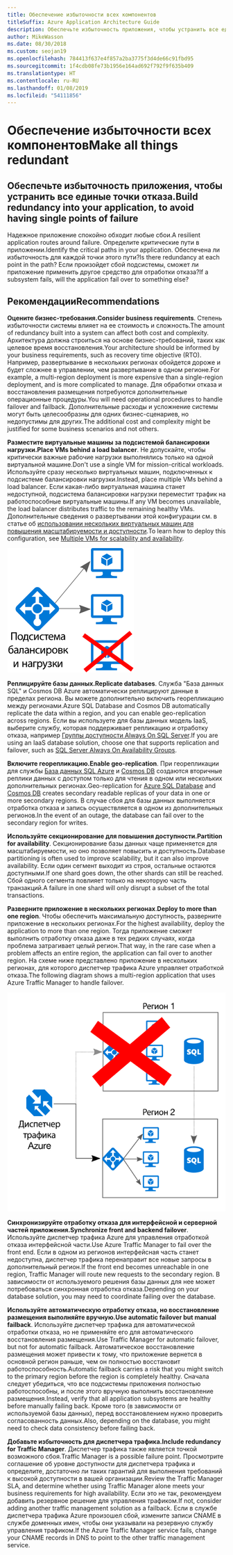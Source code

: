 ```yaml
---
title: Обеспечение избыточности всех компонентов
titleSuffix: Azure Application Architecture Guide
description: Обеспечьте избыточность приложения, чтобы устранить все единые точки отказа.
author: MikeWasson
ms.date: 08/30/2018
ms.custom: seojan19
ms.openlocfilehash: 784413f637e4f857a2ba3775f3d4de66c91fbd95
ms.sourcegitcommit: 1f4cdb08fe73b1956e164ad692f792f9f635b409
ms.translationtype: HT
ms.contentlocale: ru-RU
ms.lasthandoff: 01/08/2019
ms.locfileid: "54111856"
---
```

# <a name="make-all-things-redundant"></a><span data-ttu-id="2cc7a-103">Обеспечение избыточности всех компонентов</span><span class="sxs-lookup"><span data-stu-id="2cc7a-103">Make all things redundant</span></span>

## <a name="build-redundancy-into-your-application-to-avoid-having-single-points-of-failure"></a><span data-ttu-id="2cc7a-104">Обеспечьте избыточность приложения, чтобы устранить все единые точки отказа.</span><span class="sxs-lookup"><span data-stu-id="2cc7a-104">Build redundancy into your application, to avoid having single points of failure</span></span>

<span data-ttu-id="2cc7a-105">Надежное приложение спокойно обходит любые сбои.</span><span class="sxs-lookup"><span data-stu-id="2cc7a-105">A resilient application routes around failure.</span></span> <span data-ttu-id="2cc7a-106">Определите критические пути в приложении.</span><span class="sxs-lookup"><span data-stu-id="2cc7a-106">Identify the critical paths in your application.</span></span> <span data-ttu-id="2cc7a-107">Обеспечена ли избыточность для каждой точки этого пути?</span><span class="sxs-lookup"><span data-stu-id="2cc7a-107">Is there redundancy at each point in the path?</span></span> <span data-ttu-id="2cc7a-108">Если произойдет сбой подсистемы, сможет ли приложение применить другое средство для отработки отказа?</span><span class="sxs-lookup"><span data-stu-id="2cc7a-108">If a subsystem fails, will the application fail over to something else?</span></span>

## <a name="recommendations"></a><span data-ttu-id="2cc7a-109">Рекомендации</span><span class="sxs-lookup"><span data-stu-id="2cc7a-109">Recommendations</span></span>

<span data-ttu-id="2cc7a-110">**Оцените бизнес-требования.**</span><span class="sxs-lookup"><span data-stu-id="2cc7a-110">**Consider business requirements**.</span></span> <span data-ttu-id="2cc7a-111">Степень избыточности системы влияет на ее стоимость и сложность.</span><span class="sxs-lookup"><span data-stu-id="2cc7a-111">The amount of redundancy built into a system can affect both cost and complexity.</span></span> <span data-ttu-id="2cc7a-112">Архитектура должна строиться на основе бизнес-требований, таких как целевое время восстановления.</span><span class="sxs-lookup"><span data-stu-id="2cc7a-112">Your architecture should be informed by your business requirements, such as recovery time objective (RTO).</span></span> <span data-ttu-id="2cc7a-113">Например, развертывание в нескольких регионах обойдется дороже и будет сложнее в управлении, чем развертывание в одном регионе.</span><span class="sxs-lookup"><span data-stu-id="2cc7a-113">For example, a multi-region deployment is more expensive than a single-region deployment, and is more complicated to manage.</span></span> <span data-ttu-id="2cc7a-114">Для обработки отказа и восстановления размещения потребуются дополнительные операционные процедуры.</span><span class="sxs-lookup"><span data-stu-id="2cc7a-114">You will need operational procedures to handle failover and failback.</span></span> <span data-ttu-id="2cc7a-115">Дополнительные расходы и усложнение системы могут быть целесообразны для одних бизнес-сценариев, но недопустимы для других.</span><span class="sxs-lookup"><span data-stu-id="2cc7a-115">The additional cost and complexity might be justified for some business scenarios and not others.</span></span>

<span data-ttu-id="2cc7a-116">**Разместите виртуальные машины за подсистемой балансировки нагрузки.**</span><span class="sxs-lookup"><span data-stu-id="2cc7a-116">**Place VMs behind a load balancer**.</span></span> <span data-ttu-id="2cc7a-117">Не допускайте, чтобы критически важные рабочие нагрузки выполнялись только на одной виртуальной машине.</span><span class="sxs-lookup"><span data-stu-id="2cc7a-117">Don't use a single VM for mission-critical workloads.</span></span> <span data-ttu-id="2cc7a-118">Используйте сразу несколько виртуальных машин, подключенных к подсистеме балансировки нагрузки.</span><span class="sxs-lookup"><span data-stu-id="2cc7a-118">Instead, place multiple VMs behind a load balancer.</span></span> <span data-ttu-id="2cc7a-119">Если какая-либо виртуальная машина станет недоступной, подсистема балансировки нагрузки переместит трафик на работоспособные виртуальные машины.</span><span class="sxs-lookup"><span data-stu-id="2cc7a-119">If any VM becomes unavailable, the load balancer distributes traffic to the remaining healthy VMs.</span></span> <span data-ttu-id="2cc7a-120">Дополнительные сведения о развертывании этой конфигурации см. в статье об [использовании нескольких виртуальных машин для повышения масштабируемости и доступности][multi-vm-blueprint].</span><span class="sxs-lookup"><span data-stu-id="2cc7a-120">To learn how to deploy this configuration, see [Multiple VMs for scalability and availability][multi-vm-blueprint].</span></span>

![Схема виртуальных машин с балансировкой нагрузки](./images/load-balancing.svg)

<span data-ttu-id="2cc7a-122">**Реплицируйте базы данных.**</span><span class="sxs-lookup"><span data-stu-id="2cc7a-122">**Replicate databases**.</span></span> <span data-ttu-id="2cc7a-123">Служба "База данных SQL" и Cosmos DB Azure автоматически реплицируют данные в пределах региона. Вы можете дополнительно включить георепликацию между регионами.</span><span class="sxs-lookup"><span data-stu-id="2cc7a-123">Azure SQL Database and Cosmos DB automatically replicate the data within a region, and you can enable geo-replication across regions.</span></span> <span data-ttu-id="2cc7a-124">Если вы используете для базы данных модель IaaS, выберите службу, которая поддерживает репликацию и отработку отказа, например [Группы доступности Always On SQL Server][sql-always-on].</span><span class="sxs-lookup"><span data-stu-id="2cc7a-124">If you are using an IaaS database solution, choose one that supports replication and failover, such as [SQL Server Always On Availability Groups][sql-always-on].</span></span>

<span data-ttu-id="2cc7a-125">**Включите георепликацию.**</span><span class="sxs-lookup"><span data-stu-id="2cc7a-125">**Enable geo-replication**.</span></span> <span data-ttu-id="2cc7a-126">При георепликации для службы [База данных SQL Azure][sql-geo-replication] и [Cosmos DB][cosmosdb-geo-replication] создаются вторичные реплики данных с доступом только для чтения в одном или нескольких дополнительных регионах.</span><span class="sxs-lookup"><span data-stu-id="2cc7a-126">Geo-replication for [Azure SQL Database][sql-geo-replication] and [Cosmos DB][cosmosdb-geo-replication] creates secondary readable replicas of your data in one or more secondary regions.</span></span> <span data-ttu-id="2cc7a-127">В случае сбоя для базы данных выполняется отработка отказа и запись осуществляется в одном из дополнительных регионов.</span><span class="sxs-lookup"><span data-stu-id="2cc7a-127">In the event of an outage, the database can fail over to the secondary region for writes.</span></span>

<span data-ttu-id="2cc7a-128">**Используйте секционирование для повышения доступности.**</span><span class="sxs-lookup"><span data-stu-id="2cc7a-128">**Partition for availability**.</span></span> <span data-ttu-id="2cc7a-129">Секционирование базы данных чаще применяется для масштабируемости, но оно позволяет повысить и доступность.</span><span class="sxs-lookup"><span data-stu-id="2cc7a-129">Database partitioning is often used to improve scalability, but it can also improve availability.</span></span> <span data-ttu-id="2cc7a-130">Если один сегмент выходит из строя, остальные остаются доступными.</span><span class="sxs-lookup"><span data-stu-id="2cc7a-130">If one shard goes down, the other shards can still be reached.</span></span> <span data-ttu-id="2cc7a-131">Сбой одного сегмента повлияет только на некоторую часть транзакций.</span><span class="sxs-lookup"><span data-stu-id="2cc7a-131">A failure in one shard will only disrupt a subset of the total transactions.</span></span>

<span data-ttu-id="2cc7a-132">**Разверните приложение в нескольких регионах**.</span><span class="sxs-lookup"><span data-stu-id="2cc7a-132">**Deploy to more than one region**.</span></span> <span data-ttu-id="2cc7a-133">Чтобы обеспечить максимальную доступность, разверните приложение в нескольких регионах.</span><span class="sxs-lookup"><span data-stu-id="2cc7a-133">For the highest availability, deploy the application to more than one region.</span></span> <span data-ttu-id="2cc7a-134">Тогда приложение сможет выполнить отработку отказа даже в тех редких случаях, когда проблема затрагивает целый регион.</span><span class="sxs-lookup"><span data-stu-id="2cc7a-134">That way, in the rare case when a problem affects an entire region, the application can fail over to another region.</span></span> <span data-ttu-id="2cc7a-135">На схеме ниже представлено приложение в нескольких регионах, для которого диспетчер трафика Azure управляет отработкой отказа.</span><span class="sxs-lookup"><span data-stu-id="2cc7a-135">The following diagram shows a multi-region application that uses Azure Traffic Manager to handle failover.</span></span>

![Схема отработки отказа с использованием диспетчера трафика Azure](./images/failover.svg)

<span data-ttu-id="2cc7a-137">**Синхронизируйте отработку отказа для интерфейсной и серверной частей приложения.**</span><span class="sxs-lookup"><span data-stu-id="2cc7a-137">**Synchronize front and backend failover**.</span></span> <span data-ttu-id="2cc7a-138">Используйте диспетчер трафика Azure для управления отработкой отказа интерфейсной части.</span><span class="sxs-lookup"><span data-stu-id="2cc7a-138">Use Azure Traffic Manager to fail over the front end.</span></span> <span data-ttu-id="2cc7a-139">Если в одном из регионов интерфейсная часть станет недоступна, диспетчер трафика перенаправит все новые запросы в дополнительный регион.</span><span class="sxs-lookup"><span data-stu-id="2cc7a-139">If the front end becomes unreachable in one region, Traffic Manager will route new requests to the secondary region.</span></span> <span data-ttu-id="2cc7a-140">В зависимости от используемого решения базы данных для нее может потребоваться синхронная отработка отказа.</span><span class="sxs-lookup"><span data-stu-id="2cc7a-140">Depending on your database solution, you may need to coordinate failing over the database.</span></span>

<span data-ttu-id="2cc7a-141">**Используйте автоматическую отработку отказа, но восстановление размещения выполняйте вручную.**</span><span class="sxs-lookup"><span data-stu-id="2cc7a-141">**Use automatic failover but manual failback**.</span></span> <span data-ttu-id="2cc7a-142">Используйте диспетчер трафика для автоматической отработки отказа, но не применяйте его для автоматического восстановления размещения.</span><span class="sxs-lookup"><span data-stu-id="2cc7a-142">Use Traffic Manager for automatic failover, but not for automatic failback.</span></span> <span data-ttu-id="2cc7a-143">Автоматическое восстановление размещения может привести к тому, что приложение вернется в основной регион раньше, чем он полностью восстановит работоспособность.</span><span class="sxs-lookup"><span data-stu-id="2cc7a-143">Automatic failback carries a risk that you might switch to the primary region before the region is completely healthy.</span></span> <span data-ttu-id="2cc7a-144">Сначала следует убедиться, что все подсистемы приложения полностью работоспособны, и после этого вручную выполнить восстановление размещения.</span><span class="sxs-lookup"><span data-stu-id="2cc7a-144">Instead, verify that all application subsystems are healthy before manually failing back.</span></span> <span data-ttu-id="2cc7a-145">Кроме того (в зависимости от используемой базы данных), перед восстановлением нужно проверить согласованность данных.</span><span class="sxs-lookup"><span data-stu-id="2cc7a-145">Also, depending on the database, you might need to check data consistency before failing back.</span></span>

<span data-ttu-id="2cc7a-146">**Добавьте избыточность для диспетчера трафика.**</span><span class="sxs-lookup"><span data-stu-id="2cc7a-146">**Include redundancy for Traffic Manager**.</span></span> <span data-ttu-id="2cc7a-147">Диспетчер трафика также является точкой возможного сбоя.</span><span class="sxs-lookup"><span data-stu-id="2cc7a-147">Traffic Manager is a possible failure point.</span></span> <span data-ttu-id="2cc7a-148">Просмотрите соглашение об уровне доступности для диспетчера трафика и определите, достаточно ли таких гарантий для выполнения требований к высокой доступности в вашей организации.</span><span class="sxs-lookup"><span data-stu-id="2cc7a-148">Review the Traffic Manager SLA, and determine whether using Traffic Manager alone meets your business requirements for high availability.</span></span> <span data-ttu-id="2cc7a-149">Если это не так, рекомендуем добавить резервное решение для управления трафиком.</span><span class="sxs-lookup"><span data-stu-id="2cc7a-149">If not, consider adding another traffic management solution as a failback.</span></span> <span data-ttu-id="2cc7a-150">Если в службе диспетчера трафика Azure произошел сбой, измените записи CNAME в службе доменных имен, чтобы они указывали на резервную службу управления трафиком.</span><span class="sxs-lookup"><span data-stu-id="2cc7a-150">If the Azure Traffic Manager service fails, change your CNAME records in DNS to point to the other traffic management service.</span></span>

<!-- links -->

[multi-vm-blueprint]: ../../reference-architectures/virtual-machines-windows/multi-vm.md

[cassandra]: https://cassandra.apache.org/
[cosmosdb-geo-replication]: /azure/cosmos-db/distribute-data-globally
[sql-always-on]: https://msdn.microsoft.com/library/hh510230.aspx
[sql-geo-replication]: /azure/sql-database/sql-database-geo-replication-overview
